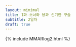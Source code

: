 ```yaml
---
layout: minimal
title: 1화-소녀와 용과 신기한 구슬
subtitle: 2일차
draft: true
---
```

{% include MMARlog2.html %}
